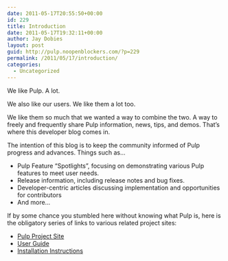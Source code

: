 ```yaml
---
date: 2011-05-17T20:55:50+00:00
id: 229
title: Introduction
date: 2011-05-17T19:32:11+00:00
author: Jay Dobies
layout: post
guid: http://pulp.noopenblockers.com/?p=229
permalink: /2011/05/17/introduction/
categories:
  - Uncategorized
---
```

<!-- more -->
We like Pulp. A lot.

We also like our users. We like them a lot too.

We like them so much that we wanted a way to combine the two. A way to freely and frequently share Pulp information, news, tips, and demos. That&#8217;s where this developer blog comes in.

The intention of this blog is to keep the community informed of Pulp progress and advances. Things such as&#8230;

  * Pulp Feature &#8220;Spotlights&#8221;, focusing on demonstrating various Pulp features to meet user needs.
  * Release information, including release notes and bug fixes.
  * Developer-centric articles discussing implementation and opportunities for contributors
  * And more&#8230;

If by some chance you stumbled here without knowing what Pulp is, here is the obligatory series of links to various related project sites:

  * [Pulp Project Site](http://pulpproject.org)
  * [User Guide](http://pulpproject.org/ug/)
  * [Installation Instructions](http://pulpproject.org/ug/UGInstallation.html#installation)